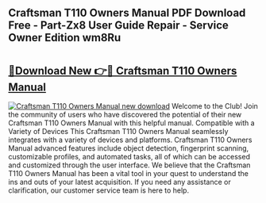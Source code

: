 ## Craftsman T110 Owners Manual PDF Download Free - Part-Zx8 User Guide Repair - Service Owner Edition wm8Ru

# <h2><a href="http://bc44007.oget.top/?id=Craftsman+T110+Owners+Manual">🔗Download New 👉🔴 Craftsman T110 Owners Manual</a></h2>

[![Craftsman T110 Owners Manual new download](https://i.imgur.com/5g1atiW.png)](http://bc44007.oget.top/?id=Craftsman+T110+Owners+Manual)
Welcome to the Club! Join the community of users who have discovered the potential of their new Craftsman T110 Owners Manual with this helpful manual. Compatible with a Variety of Devices This Craftsman T110 Owners Manual seamlessly integrates with a variety of devices and platforms. Craftsman T110 Owners Manual advanced features include object detection, fingerprint scanning, customizable profiles, and automated tasks, all of which can be accessed and customized through the user interface. We believe that the Craftsman T110 Owners Manual has been a vital tool in your quest to understand the ins and outs of your latest acquisition. If you need any assistance or clarification, our customer service team is here to help.
